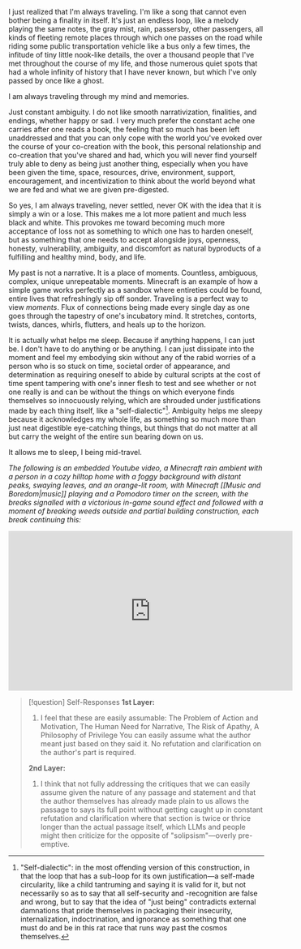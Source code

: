 I just realized that I'm always traveling. I'm like a song that cannot even bother being a finality in itself. It's just an endless loop, like a melody playing the same notes, the gray mist, rain, passersby, other passengers, all kinds of fleeting remote places through which one passes on the road while riding some public transportation vehicle like a bus only a few times, the infitude of tiny little nook-like details, the over a thousand people that I've met throughout the course of my life, and those numerous quiet spots that had a whole infinity of history that I have never known, but which I've only passed by once like a ghost.

I am always traveling through my mind and memories.

Just constant ambiguity. I do not like smooth narrativization, finalities, and endings, whether happy or sad. I very much prefer the constant ache one carries after one reads a book, the feeling that so much has been left unaddressed and that you can only cope with the world you've evoked over the course of your co-creation with the book, this personal relationship and co-creation that you've shared and had, which you will never find yourself truly able to deny as being just another thing, especially when you have been given the time, space, resources, drive, environment, support, encouragement, and incentivization to think about the world beyond what we are fed and what we are given pre-digested.

So yes, I am always traveling, never settled, never OK with the idea that it is simply a win or a lose. This makes me a lot more patient and much less black and white. This provokes me toward becoming much more acceptance of loss not as something to which one has to harden oneself, but as something that one needs to accept alongside joys, openness, honesty, vulnerability, ambiguity, and discomfort as natural byproducts of a fulfilling and healthy mind, body, and life.

My past is not a narrative. It is a place of moments. Countless, ambiguous, complex, unique unrepeatable moments. Minecraft is an example of how a simple game works perfectly as a sandbox where entireties could be found, entire lives that refreshingly sip off sonder. Traveling is a perfect way to view *moments*. Flux of connections being made every single day as one goes through the tapestry of one's incubatory mind. It stretches, contorts, twists, dances, whirls, flutters, and heals up to the horizon.

It is actually what helps me sleep. Because if anything happens, I can just be. I don't have to do anything or be anything. I can just dissipate into the moment and feel my embodying skin without any of the rabid worries of a person who is so stuck on time, societal order of appearance, and determination as requiring oneself to abide by cultural scripts at the cost of time spent tampering with one's inner flesh to test and see whether or not one really is and can be without the things on which everyone finds themselves so innocuously relying, which are shrouded under justifications made by each thing itself, like a "self-dialectic"[^1]. Ambiguity helps me sleepy because it acknowledges my whole life, as something so much more than just neat digestible eye-catching things, but things that do not matter at all but carry the weight of the entire sun bearing down on us.

It allows me to sleep, I being mid-travel.

*The following is an embedded Youtube video, a Minecraft rain ambient with a person in a cozy hilltop home with a foggy background with distant peaks, swaying leaves, and an orange-lit room, with Minecraft [[Music and Boredom|music]] playing and a Pomodoro timer on the screen, with the breaks signalled with a victorious in-game sound effect and followed with a moment of breaking weeds outside and partial building construction, each break continuing this:*

<iframe width="560" height="315" src="https://www.youtube.com/embed/4GFilTktGsA?si=NfIf6KiUjMjvEKul" title="YouTube video player" frameborder="0" allow="accelerometer; autoplay; clipboard-write; encrypted-media; gyroscope; picture-in-picture; web-share" referrerpolicy="strict-origin-when-cross-origin" allowfullscreen></iframe>

[^1]: "Self-dialectic": in the most offending version of this construction, in that the loop that has a sub-loop for its own justification—a self-made circularity, like a child tantruming and saying it is valid for it, but not necessarily so as to say that all self-security and -recognition are false and wrong, but to say that the idea of "just being" contradicts external damnations that pride themselves in packaging their insecurity, internalization, indoctrination, and ignorance as something that one must do and be in this rat race that runs way past the cosmos themselves.

> [!question] Self-Responses
> **1st Layer:**
> 1. I feel that these are easily assumable: The Problem of Action and Motivation, The Human Need for Narrative, The Risk of Apathy, A Philosophy of Privilege
>    You can easily assume what the author meant just based on they said it. No refutation and clarification on the author's part is required.
> 
> **2nd Layer:**
> 1. I think that not fully addressing the critiques that we can easily assume given the nature of any passage and statement and that the author themselves has already made plain to us allows the passage to says its full point without getting caught up in constant refutation and clarification where that section is twice or thrice longer than the actual passage itself, which LLMs and people might then criticize for the opposite of "solipsism"—overly pre-emptive.